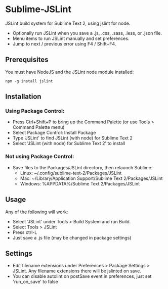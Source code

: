 Sublime-JSLint
==============

JSLint build system for Sublime Text 2, using jslint for node. 

   * Optionally run JSLint when you save a .js, .css, .sass, .less, or .json file.
   * Menu items to run JSLint manually and set preferences.
   * Jump to next / previous error using F4 / Shift+F4.

Prerequisites
-------------
You must have NodeJS and the JSLint node module installed:
```
npm -g install jslint
```

Installation
------------

### Using Package Control:

   * Press Ctrl+Shift+P to bring up the Command Palette (or use Tools > Command Palette menu)
   * Select Package Control: Install Package
   * Type 'JSLint' to find JSLint (with node) for Sublime Text 2
   * Select 'JSLint (with node) for Sublime Text 2' to install


### Not using Package Control:
   * Save files to the Packages/JSLint directory, then relaunch Sublime:
      * Linux: ~/.config/sublime-text-2/Packages/JSLint
      * Mac: ~/Library/Application Support/Sublime Text 2/Packages/JSLint
      * Windows: %APPDATA%/Sublime Text 2/Packages/JSLint

Usage
-----
Any of the following will work:
   * Select 'JSLint' under Tools > Build System and run Build.
   * Select Tools > JSLint
   * Press ctrl-L
   * Just save a .js file (may be changed in package settings)

Settings
--------
   * Edit filename extensions under Preferences > Package Settings > JSLint. Any filename extensions there will be jslinted on save.
   * You can disable autolint on postSave event in preferences, just set 'run_on_save' to false
